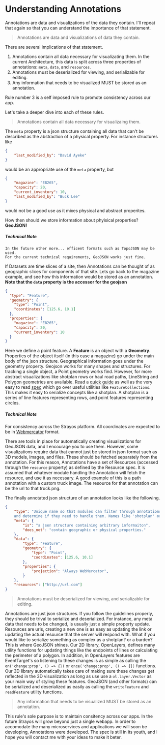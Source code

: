 # Understanding Annotations

Annotations are data and visualizations of the data they contain. I'll repeat that again so that you can understand the importance of that statement.
> Annotations are data and visualizations of data they contain.

There are several implications of that statement.

1. Annotations contain all data necessary for visualizating them.
In the current Architecture, this data is split across three properties of
annotations: `meta`, `data`, and `resources`.
2. Annotations must be deserialized for viewing, and serializable for editing.
3. Any information that needs to be visualized MUST be stored as an annotation.

Rule number 3 is a self imposed rule to promote consistency across our app.

Let's take a deeper dive into each of these rules.

> Annotations contain all data necessary for visualizaing them.

The `meta` property is a json structure containing all data that can't be described as the abstraction of a physical property. For instance structures like
```json
{
    "last_modified_by": "David Ayeke"
}
```
would be an appropriate use of the `meta` property, but
```json
{
    "magazine": "E8265",
    "capacity": 20,
    "current_inventory": 10,
    "last_modified_by": "Buck Lee"
}
```
would not be a good use as it mixes physical and abstract properites.

How then should we store information about phyisical properties?
**GeoJSON!**

##### Technical Note
```
In the future other more... efficent formats such as TopoJSON may be used.
For the current technical requirements, GeoJSON works just fine.
```

If Datasets are time slices of a site, then Annotations can be thought of as geographic slices for components of that site. Lets go back to the magazine example, and see how this information would be stored as an annotation. **Note that the `data` property is the accessor for the geojson**
```json
{
  "type": "Feature",
  "geometry": {
    "type": "Point",
    "coordinates": [125.6, 10.1]
  },
  "properties": {
    "magazine": "E8265",
    "capacity": 20,
    "current_inventory": 10
  }
}
```
Here we define a point feature. A **Feature** is an object with a **Geometry**. Properties of the object itself (in this case a magazine) go under the main body of the json structure. Geographical information goes under the geometry property. Geojson works for many shapes and structures. For tracking a single object, a Point geometry works find. However, for more abstract visualizations like shotplan rows or haul road paths, LineString and Polygon geometries are available. Read a [quick guide](https://macwright.org/2015/03/23/geojson-second-bite) as well as the very easy to read [spec](https://tools.ietf.org/html/rfc7946) which go over useful utilities like `FeatureCollections`. This makes it easy to serialize concepts like a shotplan. A shotplan is a series of line features representing rows, and point features representing circles.

##### Technical Note
For consistency across the Strayos platform. All coordinates are expected to be in [Webmercator](https://www.google.com/url?sa=t&rct=j&q=&esrc=s&source=web&cd=14&cad=rja&uact=8&ved=0ahUKEwiMxbWn3r_YAhXK5SYKHe_MBiQQFghuMA0&url=http%3A%2F%2Fspatialreference.org%2Fref%2Fsr-org%2F7483%2F&usg=AOvVaw0p9d4oFjlwHGhPTWrOd4fA) format.


There are tools in place for automatically creating visualizations for GeoJSON data, and I encourage you to use them. However, some visualizations require data that cannot just be stored in json format such as 3D models, images, and files. These should be fetched separately from the annotation. For this reason, Annotations have a set of Resources (accessed through the `resource` property) as defined by the Resource spec. It is assumed that whatever module handling the Annotation will fetch the resource, and use it as necessary. A good example of this is a path annotation with a custom truck image. The resource for that annotation can be the url to that truck.png.

The finally annotated json structure of an annotation looks like the following.

```json
{
    "type": "Unique name so that modules can filter through annotations
    and determine if they need to handle them. Names like 'shotplan' or 'stereoscope' work.",
    "meta": {
        "is": "a json structure containing arbitrary informaiton",
        "does_not": "contain geographic or physical properties."
    },
    "data": {
        "type": "Feature",
        "geometry": {
            "type": "Point",
            "coordinates": [125.6, 10.1]
        },
        "properties": {
            "projection": "Always WebMercator",
        }
    },
    "resources": ["http://url.com"]
}
```

> Annotations must be deserialized for viewing, and serializable for editing.

Annotations are just json structures. If you follow the guidelines properly, they should be trival to serialize and deserialized. For instance, any meta data that needs to be changed, is usually just a simple property update. Resources are urls, creating a new one is as easy as updating the link or updating the actual resource that the server will respond with. What if you would like to serialize something as complex as a shotplan? or a burden? This is where GeoJSON shines. Our 2D library, OpenLayers, defines many utility functions for updating things like the endpoints of lines or calculating the perimeter of a polygon. In addition, in OpenLayers features are EventTarget's so listening to these changes is as simple as calling the `on('change:prop', () => {})` or `once('change:prop', () => {})` functions. Our 3D library automatically takes care of making sure these changes get reflected in the 3D visualization as long as use use a `ol.layer.Vector` as your main way of styling these features. GeoJSON (and other formats) can be serialized and deserialized as easily as calling the `writeFeature` and `readFeature` utility functions.

> Any information that needs to be visualized MUST be stored as an annotation.

This rule's sole purpose is to maintain consitency across our apps. In the future Strayos will grow beyond just a single webapp. In order to accomodate the many microservices and applications we will soon be developing, Annotations were developed. The spec is still in its youth, and I hope you will contact me with your ideas to make it beter.